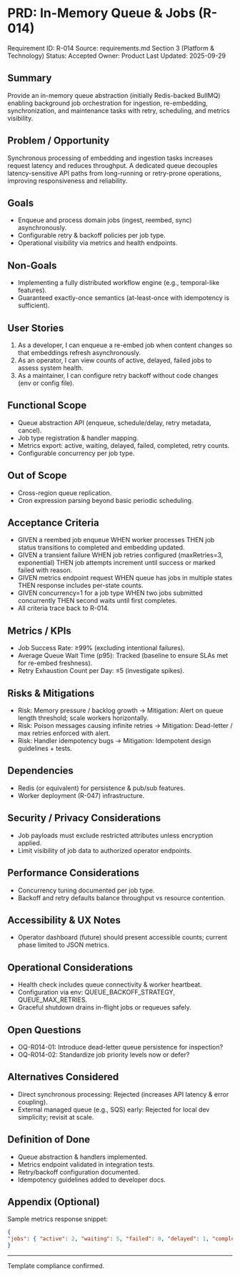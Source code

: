 # PRD: In-Memory Queue & Jobs (R-014)

Requirement ID: R-014
Source: requirements.md Section 3 (Platform & Technology)
Status: Accepted
Owner: Product
Last Updated: 2025-09-29

## Summary

Provide an in-memory queue abstraction (initially Redis-backed BullMQ) enabling background job orchestration for ingestion, re-embedding, synchronization, and maintenance tasks with retry, scheduling, and metrics visibility.

## Problem / Opportunity

Synchronous processing of embedding and ingestion tasks increases request latency and reduces throughput. A dedicated queue decouples latency-sensitive API paths from long-running or retry-prone operations, improving responsiveness and reliability.

## Goals

- Enqueue and process domain jobs (ingest, reembed, sync) asynchronously.
- Configurable retry & backoff policies per job type.
- Operational visibility via metrics and health endpoints.

## Non-Goals

- Implementing a fully distributed workflow engine (e.g., temporal-like features).
- Guaranteed exactly-once semantics (at-least-once with idempotency is sufficient).

## User Stories

1. As a developer, I can enqueue a re-embed job when content changes so that embeddings refresh asynchronously.
2. As an operator, I can view counts of active, delayed, failed jobs to assess system health.
3. As a maintainer, I can configure retry backoff without code changes (env or config file).

## Functional Scope

- Queue abstraction API (enqueue, schedule/delay, retry metadata, cancel).
- Job type registration & handler mapping.
- Metrics export: active, waiting, delayed, failed, completed, retry counts.
- Configurable concurrency per job type.

## Out of Scope

- Cross-region queue replication.
- Cron expression parsing beyond basic periodic scheduling.

## Acceptance Criteria

- GIVEN a reembed job enqueue WHEN worker processes THEN job status transitions to completed and embedding updated.
- GIVEN a transient failure WHEN job retries configured (maxRetries=3, exponential) THEN job attempts increment until success or marked failed with reason.
- GIVEN metrics endpoint request WHEN queue has jobs in multiple states THEN response includes per-state counts.
- GIVEN concurrency=1 for a job type WHEN two jobs submitted concurrently THEN second waits until first completes.
- All criteria trace back to R-014.

## Metrics / KPIs

- Job Success Rate: ≥99% (excluding intentional failures).
- Average Queue Wait Time (p95): Tracked (baseline to ensure SLAs met for re-embed freshness).
- Retry Exhaustion Count per Day: ≤5 (investigate spikes).

## Risks & Mitigations

- Risk: Memory pressure / backlog growth → Mitigation: Alert on queue length threshold; scale workers horizontally.
- Risk: Poison messages causing infinite retries → Mitigation: Dead-letter / max retries enforced with alert.
- Risk: Handler idempotency bugs → Mitigation: Idempotent design guidelines + tests.

## Dependencies

- Redis (or equivalent) for persistence & pub/sub features.
- Worker deployment (R-047) infrastructure.

## Security / Privacy Considerations

- Job payloads must exclude restricted attributes unless encryption applied.
- Limit visibility of job data to authorized operator endpoints.

## Performance Considerations

- Concurrency tuning documented per job type.
- Backoff and retry defaults balance throughput vs resource contention.

## Accessibility & UX Notes

- Operator dashboard (future) should present accessible counts; current phase limited to JSON metrics.

## Operational Considerations

- Health check includes queue connectivity & worker heartbeat.
- Configuration via env: QUEUE_BACKOFF_STRATEGY, QUEUE_MAX_RETRIES.
- Graceful shutdown drains in-flight jobs or requeues safely.

## Open Questions

- OQ-R014-01: Introduce dead-letter queue persistence for inspection?
- OQ-R014-02: Standardize job priority levels now or defer?

## Alternatives Considered

- Direct synchronous processing: Rejected (increases API latency & error coupling).
- External managed queue (e.g., SQS) early: Rejected for local dev simplicity; revisit at scale.

## Definition of Done

- Queue abstraction & handlers implemented.
- Metrics endpoint validated in integration tests.
- Retry/backoff configuration documented.
- Idempotency guidelines added to developer docs.

## Appendix (Optional)

Sample metrics response snippet:

```json
{
"jobs": { "active": 2, "waiting": 5, "failed": 0, "delayed": 1, "completed": 120 }
}
```

---
Template compliance confirmed.
